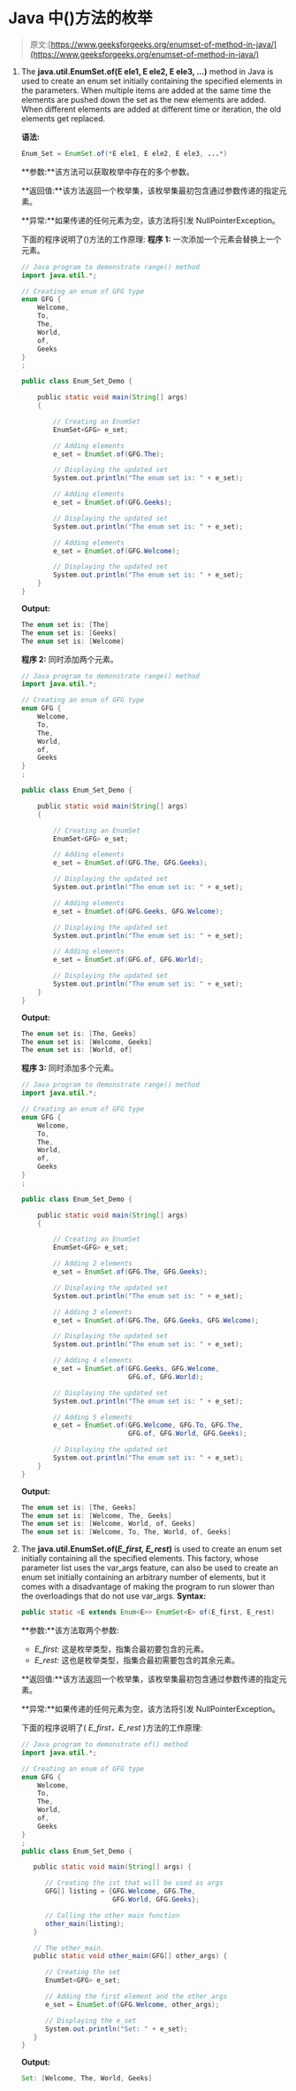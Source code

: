 # Java 中()方法的枚举

> 原文:[https://www.geeksforgeeks.org/enumset-of-method-in-java/](https://www.geeksforgeeks.org/enumset-of-method-in-java/)

1.  The **java.util.EnumSet.of(E ele1, E ele2, E ele3, …)** method in Java is used to create an enum set initially containing the specified elements in the parameters. When multiple items are added at the same time the elements are pushed down the set as the new elements are added. When different elements are added at different time or iteration, the old elements get replaced.

    **语法:**

    ```java
    Enum_Set = EnumSet.of(*E ele1, E ele2, E ele3, ...*)
    ```

    **参数:**该方法可以获取枚举中存在的多个参数。

    **返回值:**该方法返回一个枚举集，该枚举集最初包含通过参数传递的指定元素。

    **异常:**如果传递的任何元素为空，该方法将引发 NullPointerException。

    下面的程序说明了()方法的工作原理:
    **程序 1:** 一次添加一个元素会替换上一个元素。

    ```java
    // Java program to demonstrate range() method
    import java.util.*;

    // Creating an enum of GFG type
    enum GFG {
        Welcome,
        To,
        The,
        World,
        of,
        Geeks
    }
    ;

    public class Enum_Set_Demo {

        public static void main(String[] args)
        {

            // Creating an EnumSet
            EnumSet<GFG> e_set;

            // Adding elements
            e_set = EnumSet.of(GFG.The);

            // Displaying the updated set
            System.out.println("The enum set is: " + e_set);

            // Adding elements
            e_set = EnumSet.of(GFG.Geeks);

            // Displaying the updated set
            System.out.println("The enum set is: " + e_set);

            // Adding elements
            e_set = EnumSet.of(GFG.Welcome);

            // Displaying the updated set
            System.out.println("The enum set is: " + e_set);
        }
    }
    ```

    **Output:**

    ```java
    The enum set is: [The]
    The enum set is: [Geeks]
    The enum set is: [Welcome]

    ```

    **程序 2:** 同时添加两个元素。

    ```java
    // Java program to demonstrate range() method
    import java.util.*;

    // Creating an enum of GFG type
    enum GFG {
        Welcome,
        To,
        The,
        World,
        of,
        Geeks
    }
    ;

    public class Enum_Set_Demo {

        public static void main(String[] args)
        {

            // Creating an EnumSet
            EnumSet<GFG> e_set;

            // Adding elements
            e_set = EnumSet.of(GFG.The, GFG.Geeks);

            // Displaying the updated set
            System.out.println("The enum set is: " + e_set);

            // Adding elements
            e_set = EnumSet.of(GFG.Geeks, GFG.Welcome);

            // Displaying the updated set
            System.out.println("The enum set is: " + e_set);

            // Adding elements
            e_set = EnumSet.of(GFG.of, GFG.World);

            // Displaying the updated set
            System.out.println("The enum set is: " + e_set);
        }
    }
    ```

    **Output:**

    ```java
    The enum set is: [The, Geeks]
    The enum set is: [Welcome, Geeks]
    The enum set is: [World, of]

    ```

    **程序 3:** 同时添加多个元素。

    ```java
    // Java program to demonstrate range() method
    import java.util.*;

    // Creating an enum of GFG type
    enum GFG {
        Welcome,
        To,
        The,
        World,
        of,
        Geeks
    }
    ;

    public class Enum_Set_Demo {

        public static void main(String[] args)
        {

            // Creating an EnumSet
            EnumSet<GFG> e_set;

            // Adding 2 elements
            e_set = EnumSet.of(GFG.The, GFG.Geeks);

            // Displaying the updated set
            System.out.println("The enum set is: " + e_set);

            // Adding 3 elements
            e_set = EnumSet.of(GFG.The, GFG.Geeks, GFG.Welcome);

            // Displaying the updated set
            System.out.println("The enum set is: " + e_set);

            // Adding 4 elements
            e_set = EnumSet.of(GFG.Geeks, GFG.Welcome,
                               GFG.of, GFG.World);

            // Displaying the updated set
            System.out.println("The enum set is: " + e_set);

            // Adding 5 elements
            e_set = EnumSet.of(GFG.Welcome, GFG.To, GFG.The,
                               GFG.of, GFG.World, GFG.Geeks);

            // Displaying the updated set
            System.out.println("The enum set is: " + e_set);
        }
    }
    ```

    **Output:**

    ```java
    The enum set is: [The, Geeks]
    The enum set is: [Welcome, The, Geeks]
    The enum set is: [Welcome, World, of, Geeks]
    The enum set is: [Welcome, To, The, World, of, Geeks]

    ```

2.  The **java.util.EnumSet.of(*E_first, E_rest*)** is used to create an enum set initially containing all the specified elements. This factory, whose parameter list uses the var_args feature, can also be used to create an enum set initially containing an arbitrary number of elements, but it comes with a disadvantage of making the program to run slower than the overloadings that do not use var_args.
    **Syntax:**

    ```java
    public static <E extends Enum<E>> EnumSet<E> of(E_first, E_rest)
    ```

    **参数:**该方法取两个参数:

    *   *E_first:* 这是枚举类型，指集合最初要包含的元素。
    *   *E_rest:* 这也是枚举类型，指集合最初需要包含的其余元素。

    **返回值:**该方法返回一个枚举集，该枚举集最初包含通过参数传递的指定元素。

    **异常:**如果传递的任何元素为空，该方法将引发 NullPointerException。

    下面的程序说明了( *E_first，E_rest* )方法的工作原理:

    ```java
    // Java program to demonstrate of() method
    import java.util.*;

    // Creating an enum of GFG type
    enum GFG {
        Welcome,
        To,
        The,
        World,
        of,
        Geeks
    }
    ;
    public class Enum_Set_Demo {

       public static void main(String[] args) {

          // Creating the ist that will be used as args
          GFG[] listing = {GFG.Welcome, GFG.The, 
                           GFG.World, GFG.Geeks};

          // Calling the other main function
          other_main(listing);
       }

       // The other_main.
       public static void other_main(GFG[] other_args) {

          // Creating the set
          EnumSet<GFG> e_set;

          // Adding the first element and the other_args
          e_set = EnumSet.of(GFG.Welcome, other_args);

          // Displaying the e_set
          System.out.println("Set: " + e_set);
       }
    }
    ```

    **Output:**

    ```java
    Set: [Welcome, The, World, Geeks]

    ```